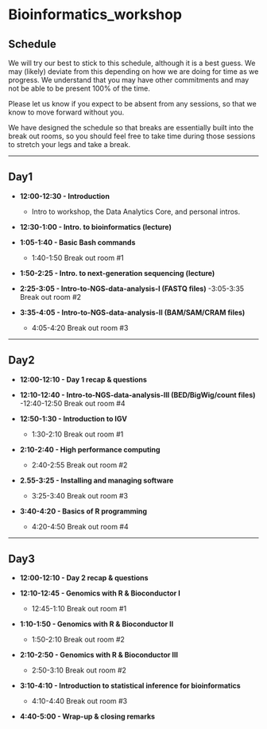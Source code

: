 
# Bioinformatics_workshop

## Schedule

We will try our best to stick to this schedule, although it is a best guess. We may (likely) deviate from this depending on how we are doing for time as we progress. We understand that you may have other commitments and may not be able to be present 100% of the time.

Please let us know if you expect to be absent from any sessions, so that we know to move forward without you.

We have designed the schedule so that breaks are essentially built into the break out rooms, so you should feel free to take time during those sessions to stretch your legs and take a break.

---

## Day1
- **12:00-12:30 - Introduction**
  - Intro to workshop, the Data Analytics Core, and personal intros.

- **12:30-1:00 - Intro. to bioinformatics (lecture)**

- **1:05-1:40 - Basic Bash commands**
  - 1:40-1:50 Break out room #1

- **1:50-2:25 - Intro. to next-generation sequencing (lecture)**

- **2:25-3:05 - Intro-to-NGS-data-analysis-I (FASTQ files)**
  -3:05-3:35 Break out room #2

- **3:35-4:05 - Intro-to-NGS-data-analysis-II (BAM/SAM/CRAM files)**
  - 4:05-4:20 Break out room #3

---

## Day2

- **12:00-12:10 - Day 1 recap & questions**

- **12:10-12:40 - Intro-to-NGS-data-analysis-III (BED/BigWig/count files)**
  -12:40-12:50 Break out room #4

- **12:50-1:30 - Introduction to IGV**
  - 1:30-2:10 Break out room #1

- **2:10-2:40 - High performance computing**
  - 2:40-2:55 Break out room #2

- **2.55-3:25 - Installing and managing software**
  - 3:25-3:40 Break out room #3

- **3:40-4:20 - Basics of R programming**
  - 4:20-4:50 Break out room #4

---

## Day3

- **12:00-12:10 - Day 2 recap & questions**

- **12:10-12:45 - Genomics with R & Bioconductor I**
  - 12:45-1:10 Break out room #1

- **1:10-1:50 - Genomics with R & Bioconductor II**
  - 1:50-2:10 Break out room #2

- **2:10-2:50 - Genomics with R & Bioconductor III**
  - 2:50-3:10 Break out room #2

- **3:10-4:10 - Introduction to statistical inference for bioinformatics**
  - 4:10-4:40 Break out room #3

- **4:40-5:00 - Wrap-up & closing remarks**
